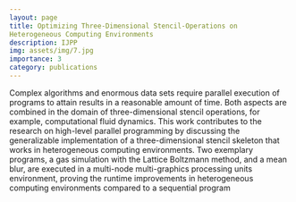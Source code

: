 ```yaml
---
layout: page
title: Optimizing Three-Dimensional Stencil-Operations on
Heterogeneous Computing Environments
description: IJPP
img: assets/img/7.jpg
importance: 3
category: publications
---
```


Complex algorithms and enormous data sets require parallel execution of programs to
attain results in a reasonable amount of time. Both aspects are combined in the domain
of three-dimensional stencil operations, for example, computational fluid dynamics.
This work contributes to the research on high-level parallel programming by discussing
the generalizable implementation of a three-dimensional stencil skeleton that works in
heterogeneous computing environments. Two exemplary programs, a gas simulation
with the Lattice Boltzmann method, and a mean blur, are executed in a multi-node
multi-graphics processing units environment, proving the runtime improvements in
heterogeneous computing environments compared to a sequential program
